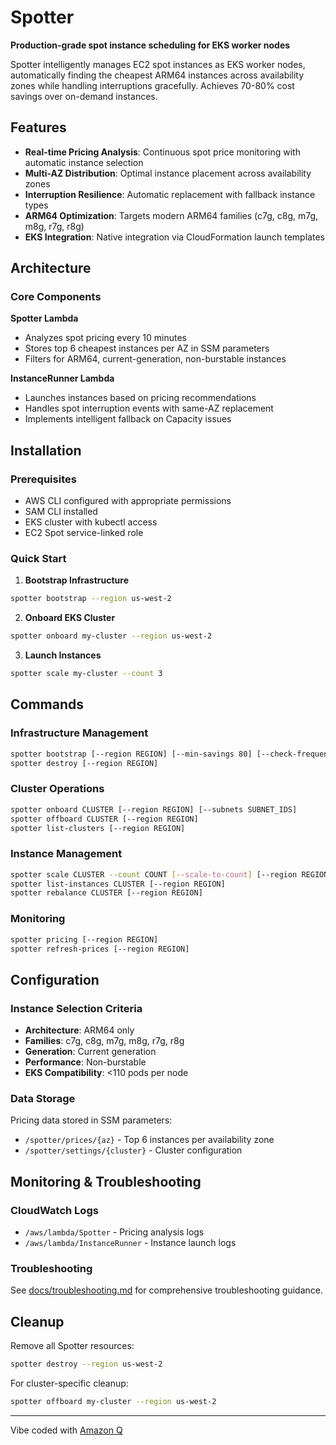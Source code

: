 # Spotter

**Production-grade spot instance scheduling for EKS worker nodes**

Spotter intelligently manages EC2 spot instances as EKS worker nodes, automatically finding the cheapest ARM64 instances across availability zones while handling interruptions gracefully. Achieves 70-80% cost savings over on-demand instances.

## Features

- **Real-time Pricing Analysis**: Continuous spot price monitoring with automatic instance selection
- **Multi-AZ Distribution**: Optimal instance placement across availability zones
- **Interruption Resilience**: Automatic replacement with fallback instance types
- **ARM64 Optimization**: Targets modern ARM64 families (c7g, c8g, m7g, m8g, r7g, r8g)
- **EKS Integration**: Native integration via CloudFormation launch templates

## Architecture

### Core Components

**Spotter Lambda**
- Analyzes spot pricing every 10 minutes
- Stores top 6 cheapest instances per AZ in SSM parameters
- Filters for ARM64, current-generation, non-burstable instances

**InstanceRunner Lambda**
- Launches instances based on pricing recommendations
- Handles spot interruption events with same-AZ replacement
- Implements intelligent fallback on Capacity issues

## Installation

### Prerequisites

- AWS CLI configured with appropriate permissions
- SAM CLI installed
- EKS cluster with kubectl access
- EC2 Spot service-linked role

### Quick Start

1. **Bootstrap Infrastructure**
```bash
spotter bootstrap --region us-west-2
```

2. **Onboard EKS Cluster**
```bash
spotter onboard my-cluster --region us-west-2
```

3. **Launch Instances**
```bash
spotter scale my-cluster --count 3
```

## Commands

### Infrastructure Management
```bash
spotter bootstrap [--region REGION] [--min-savings 80] [--check-frequency 10]
spotter destroy [--region REGION]
```

### Cluster Operations
```bash
spotter onboard CLUSTER [--region REGION] [--subnets SUBNET_IDS]
spotter offboard CLUSTER [--region REGION]
spotter list-clusters [--region REGION]
```

### Instance Management
```bash
spotter scale CLUSTER --count COUNT [--scale-to-count] [--region REGION]
spotter list-instances CLUSTER [--region REGION]
spotter rebalance CLUSTER [--region REGION]
```

### Monitoring
```bash
spotter pricing [--region REGION]
spotter refresh-prices [--region REGION]
```

## Configuration

### Instance Selection Criteria
- **Architecture**: ARM64 only
- **Families**: c7g, c8g, m7g, m8g, r7g, r8g
- **Generation**: Current generation
- **Performance**: Non-burstable
- **EKS Compatibility**: <110 pods per node

### Data Storage
Pricing data stored in SSM parameters:
- `/spotter/prices/{az}` - Top 6 instances per availability zone
- `/spotter/settings/{cluster}` - Cluster configuration


## Monitoring & Troubleshooting

### CloudWatch Logs
- `/aws/lambda/Spotter` - Pricing analysis logs
- `/aws/lambda/InstanceRunner` - Instance launch logs

### Troubleshooting
See [docs/troubleshooting.md](docs/troubleshooting.md) for comprehensive troubleshooting guidance.

## Cleanup

Remove all Spotter resources:
```bash
spotter destroy --region us-west-2
```

For cluster-specific cleanup:
```bash
spotter offboard my-cluster --region us-west-2
```

---

Vibe coded with [Amazon Q](https://github.com/aws/amazon-q-developer-cli)
